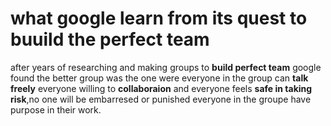 <h1>what google learn from its quest to buuild the perfect team</h1>

after years of researching and making groups to **build perfect team** google found  the better group was the one were everyone in the group can **talk freely** everyone willing to **collaboraion** and everyone feels **safe in taking risk**,no one will be embarresed or punished  everyone in the groupe have purpose in their work.